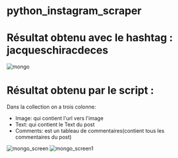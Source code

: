 # python_instagram_scraper

# Résultat obtenu avec le hashtag : jacqueschiracdeces

![mongo](https://user-images.githubusercontent.com/26613897/111900568-a9b35700-8a33-11eb-9a4b-5b7fc8480b3e.png)

# Résultat obtenu par le script :

Dans la collection on a trois colonne: 
- Image: qui contient l'url vers l'image
- Text: qui contient le Text du post
- Comments: est un tableau de commentaires(contient tous les commentaires du post)

![mongo_screen](https://user-images.githubusercontent.com/26613897/111900529-62c56180-8a33-11eb-8670-881ae43ee3ea.png)
![mongo_screen1](https://user-images.githubusercontent.com/26613897/111900531-6658e880-8a33-11eb-91d7-64677c9f21df.png)
